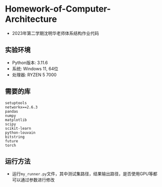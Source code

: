 # Homework-of-Computer-Architecture
+ 2023年第二学期沈明华老师体系结构作业代码
  
## 实验环境
- Python版本: 3.11.6
- 系统: Windows 11, 64位
- 处理器: RYZEN 5 7000

## 需要的库
```
setuptools
networkx==2.6.3
pandas
numpy
matplotlib
scipy
scikit-learn
python-louvain
bitstring
future
torch
```

## 运行方法
+ 运行`my_runner.py`文件，其中测试集路径，结果输出路径，是否使用GPU等都可以通过参数进行修改
